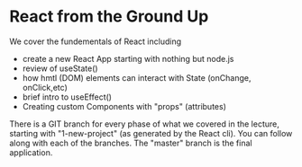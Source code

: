 # React from the Ground Up

We cover the fundementals of React including
- create a new React App starting with nothing but node.js
- review of useState() 
- how hmtl (DOM) elements can interact with State (onChange, onClick,etc)
- brief intro to useEffect()
- Creating custom Components with "props" (attributes)

There is a GIT branch for every phase of what we covered in the lecture, starting with "1-new-project" (as generated by the React cli).  You can follow along with each of the branches.  The "master" branch is the final application.
